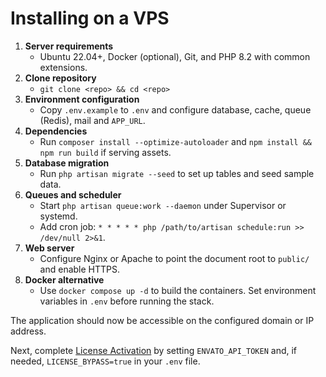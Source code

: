 # Installing on a VPS

1. **Server requirements**
   - Ubuntu 22.04+, Docker (optional), Git, and PHP 8.2 with common extensions.
2. **Clone repository**
   - `git clone <repo> && cd <repo>`
3. **Environment configuration**
   - Copy `.env.example` to `.env` and configure database, cache, queue (Redis), mail and `APP_URL`.
4. **Dependencies**
   - Run `composer install --optimize-autoloader` and `npm install && npm run build` if serving assets.
5. **Database migration**
   - Run `php artisan migrate --seed` to set up tables and seed sample data.
6. **Queues and scheduler**
   - Start `php artisan queue:work --daemon` under Supervisor or systemd.
   - Add cron job: `* * * * * php /path/to/artisan schedule:run >> /dev/null 2>&1`.
7. **Web server**
   - Configure Nginx or Apache to point the document root to `public/` and enable HTTPS.
8. **Docker alternative**
   - Use `docker compose up -d` to build the containers. Set environment variables in `.env` before running the stack.

The application should now be accessible on the configured domain or IP address.

Next, complete [License Activation](installation.md#license-activation) by setting `ENVATO_API_TOKEN` and, if needed, `LICENSE_BYPASS=true` in your `.env` file.
